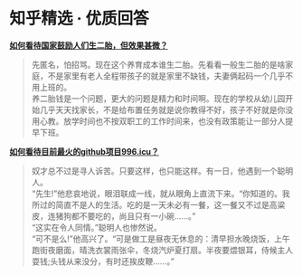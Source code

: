 # 知乎精选 · 优质回答

**[如何看待国家鼓励人们生二胎，但效果甚微？](86jvKAlzT4jhMOG0?src=index)**
> 先匿名，怕招骂。现在这个养育成本谁生二胎。先看看一般生二胎的是啥家庭，不是家里有老人全程带孩子的就是家里不缺钱，夫妻俩起码一个几乎不用上班的。  
> 养二胎钱是一个问题，更大的问题是精力和时间啊。现在的学校从幼儿园开始几乎天天找家长，不是给布置任务就是说你教得不好，孩子不好就是你没用心教。放学时间也不按双职工的工作时间来，也没有政策能让一部分人提早下班。

<script async src="//pagead2.googlesyndication.com/pagead/js/adsbygoogle.js"></script>
<ins class="adsbygoogle"
     style="display:block; text-align:center;"
     data-ad-layout="in-article"
     data-ad-format="fluid"
     data-ad-client="ca-pub-4161171709893056"
     data-ad-slot="3017846475"></ins>
<script>
     (adsbygoogle = window.adsbygoogle || []).push({});
</script>

**[如何看待目前最火的github项目996.icu？](HMXmACqdsZ9dCY6j?src=index)**
> 奴才总不过是寻人诉苦。只要这样，也只能这样。有一日，他遇到一个聪明人。  
> “先生!”他悲哀地说，眼泪联成一线，就从眼角上直流下来。“你知道的。我所过的简直不是人的生活。吃的是一天未必有一餐，这一餐又不过是高粱皮，连猪狗都不要吃的，尚且只有一小碗……。”  
> “这实在令人同情。”聪明人也惨然说。  
> “可不是么!”他高兴了。“可是做工是昼夜无休息的：清早担水晚烧饭，上午跑街夜磨面，晴洗衣裳雨张伞，冬烧汽炉夏打扇。半夜要煨银耳，侍候主人耍钱;头钱从来没分，有时还挨皮鞭……。”

<script async src="//pagead2.googlesyndication.com/pagead/js/adsbygoogle.js"></script>
<script>
     (adsbygoogle = window.adsbygoogle || []).push({
          google_ad_client: "ca-pub-4161171709893056",
          enable_page_level_ads: true
     });
</script>
